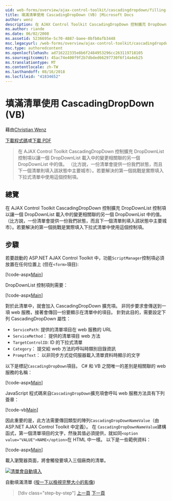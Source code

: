 ```yaml
---
uid: web-forms/overview/ajax-control-toolkit/cascadingdropdown/filling-a-list-using-cascadingdropdown-vb
title: 填滿清單使用 CascadingDropDown (VB) |Microsoft Docs
author: wenz
description: 在 AJAX Control Toolkit CascadingDropDown 控制擴充 DropDownList 控制項以讓一個 DropDownList 載入中的變更相關聯 anoth 中的值...
ms.author: riande
ms.date: 06/02/2008
ms.assetid: 5236695e-5c70-4887-baee-0bfb0afb3448
msc.legacyurl: /web-forms/overview/ajax-control-toolkit/cascadingdropdown/filling-a-list-using-cascadingdropdown-vb
msc.type: authoredcontent
ms.openlocfilehash: ad716222335e8b6f2484953296cc263119718105
ms.sourcegitcommit: 45ac74e400f9f2b7dbded66297730f6f14a4eb25
ms.translationtype: MT
ms.contentlocale: zh-TW
ms.lasthandoff: 08/16/2018
ms.locfileid: "41834652"
---
```

<a name="filling-a-list-using-cascadingdropdown-vb"></a>填滿清單使用 CascadingDropDown (VB)
====================
藉由[Christian Wenz](https://github.com/wenz)

[下載程式碼](http://download.microsoft.com/download/9/0/7/907760b1-2c60-4f81-aeb6-ca416a573b0d/cascadingdropdown0.vb.zip)或[下載 PDF](http://download.microsoft.com/download/2/d/c/2dc10e34-6983-41d4-9c08-f78f5387d32b/cascadingdropdown0VB.pdf)

> 在 AJAX Control Toolkit CascadingDropDown 控制擴充 DropDownList 控制項以讓一個 DropDownList 載入中的變更相關聯的另一個 DropDownList 中的值。 （比方說，一份清單會提供一份我們狀態，而且下一個清單則填入該狀態中主要城市）。若要解決的第一個挑戰是實際填入下拉式清單中使用這個控制項。


## <a name="overview"></a>總覽

在 AJAX Control Toolkit CascadingDropDown 控制擴充 DropDownList 控制項以讓一個 DropDownList 載入中的變更相關聯的另一個 DropDownList 中的值。 （比方說，一份清單會提供一份我們狀態，而且下一個清單則填入該狀態中主要城市）。若要解決的第一個挑戰是實際填入下拉式清單中使用這個控制項。

## <a name="steps"></a>步驟

若要啟動的 ASP.NET AJAX Control Toolkit 中，功能`ScriptManager`控制項必須放置在任何位置上 (但在`<form>`項目):

[!code-aspx[Main](filling-a-list-using-cascadingdropdown-vb/samples/sample1.aspx)]

DropDownList 控制項則需要：

[!code-aspx[Main](filling-a-list-using-cascadingdropdown-vb/samples/sample2.aspx)]

對於此清單中，就會加入 CascadingDropDown 擴充項。 非同步要求會傳送到一項 web 服務，接著會傳回一份要顯示在清單中的項目。 針對此目的，需要設定下列 CascadingDropDown 屬性：

- `ServicePath`: 提供的清單項目在 web 服務的 URL
- `ServiceMethod`： 提供的清單項目 web 方法
- `TargetControlID`: ID 的下拉式清單
- `Category`： 提交給 web 方法的呼叫時類別目錄資訊
- `PromptText`： 以非同步方式從伺服器載入清單資料時顯示的文字

以下是標記`CascadingDropDown`項目。 C# 和 VB 之間唯一的差別是相關聯的 web 服務的名稱：

[!code-aspx[Main](filling-a-list-using-cascadingdropdown-vb/samples/sample3.aspx)]

JavaScript 程式碼來自`CascadingDropDown`擴充項會呼叫 web 服務方法具有下列簽章：

[!code-vb[Main](filling-a-list-using-cascadingdropdown-vb/samples/sample4.vb)]

因此重要的是，此方法需要傳回類型的陣列`CascadingDropDownNameValue`（由 ASP.NET AJAX Control Toolkit 中定義）。 在 `CascadingDropDownNameValue`建構函式，第一個清單項目的文字，然後其值必須提供，就如同`<option value="VALUE">NAME</option>`在 HTML 中一樣。 以下是一些範例資料：

[!code-aspx[Main](filling-a-list-using-cascadingdropdown-vb/samples/sample5.aspx)]

載入瀏覽器頁面，將會觸發要填入三個廠商的清單。


[![清單會自動填入](filling-a-list-using-cascadingdropdown-vb/_static/image2.png)](filling-a-list-using-cascadingdropdown-vb/_static/image1.png)

自動填滿清單 ([按一下以檢視完整大小的影像](filling-a-list-using-cascadingdropdown-vb/_static/image3.png))

> [!div class="step-by-step"]
> [上一頁](using-auto-postback-with-cascadingdropdown-cs.md)
> [下一頁](using-cascadingdropdown-with-a-database-vb.md)
